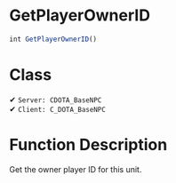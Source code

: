# GetPlayerOwnerID
```js	
int GetPlayerOwnerID()
```
# Class
✔ `Server: CDOTA_BaseNPC`  
✔ `Client: C_DOTA_BaseNPC`  

# Function Description
Get the owner player ID for this unit.
